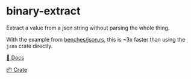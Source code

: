 # binary-extract
Extract a value from a json string without parsing the whole thing.

With the example from [benches/json.rs](benches/json.rs), this is ~3x faster
than using the `json` crate directly.

[📖 Docs](https://docs.rs/binary-extract/latest/binary_extract/)

[📦 Crate](https://crates.io/crates/binary-extract)
